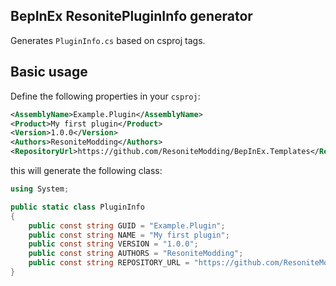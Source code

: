 ## BepInEx ResonitePluginInfo generator

Generates `PluginInfo.cs` based on csproj tags.

## Basic usage

Define the following properties in your `csproj`:

```xml
<AssemblyName>Example.Plugin</AssemblyName>
<Product>My first plugin</Product>
<Version>1.0.0</Version>
<Authors>ResoniteModding</Authors>
<RepositoryUrl>https://github.com/ResoniteModding/BepInEx.Templates</RepositoryUrl>
```

this will generate the following class:

```cs
using System;

public static class PluginInfo
{
    public const string GUID = "Example.Plugin";
    public const string NAME = "My first plugin";
    public const string VERSION = "1.0.0";
    public const string AUTHORS = "ResoniteModding";
    public const string REPOSITORY_URL = "https://github.com/ResoniteModding/BepInEx.Templates";
}
```

